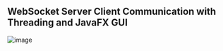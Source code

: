 ## WebSocket Server Client Communication with Threading and JavaFX GUI
![image](https://user-images.githubusercontent.com/19222272/210634898-d704a688-bedd-4b55-b4c7-28d79cbac920.png)
